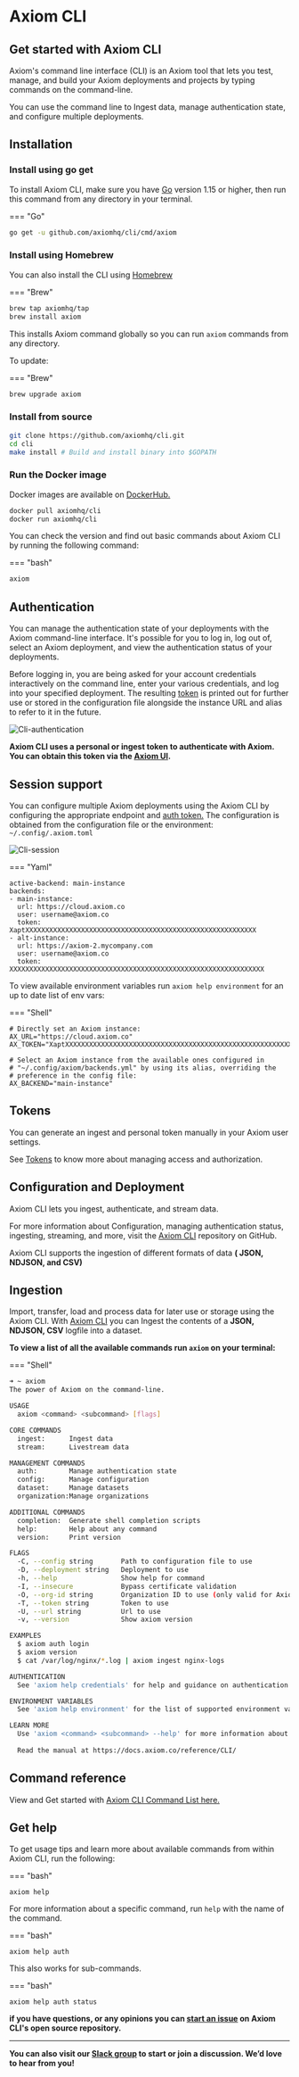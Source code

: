 <div class="axi-header">
  <h1>Axiom CLI</h1>
</div>

## Get started with Axiom CLI

Axiom's command line interface (CLI) is an Axiom tool that lets you test, manage, and build your Axiom deployments and projects by typing commands on the command-line. 

You can use the command line to Ingest data, manage authentication state, and configure multiple deployments. 

## Installation

### Install using go get

To install Axiom CLI, make sure you have [Go](https://golang.org/dl/) version 1.15 or higher, then run this command from any directory in your terminal. 

=== "Go"

```bash
go get -u github.com/axiomhq/cli/cmd/axiom
```

### Install using Homebrew

You can also install the CLI using [Homebrew](https://brew.sh/) 

=== "Brew"

```bash
brew tap axiomhq/tap
brew install axiom 
```
This installs Axiom command globally so you can run `axiom` commands from any directory.

To update:

=== "Brew"

```bash
brew upgrade axiom
```

### Install from source

```sh
git clone https://github.com/axiomhq/cli.git
cd cli
make install # Build and install binary into $GOPATH

```
### Run the Docker image

Docker images are available on [DockerHub.](https://hub.docker.com/r/axiomhq/cli)

```sh
docker pull axiomhq/cli
docker run axiomhq/cli

```

You can check the version and find out basic commands about Axiom CLI by running the following command:

=== "bash"
```sh
axiom

```
## Authentication 

You can manage the authentication state of your deployments with the Axiom command-line interface. It's possible for you to log in, log out of, select an Axiom deployment, and view the authentication status of your deployments. 

Before logging in, you are being asked for your account credentials interactively on the command line, enter your various credentials, and log into your specified deployment. The resulting [token](/usage/settings/#token) is printed out for further use or stored in the configuration file alongside the instance URL and alias to refer to it in the future. 

<img class="axi-crop" src="/assets/shots/cli-authentication.gif" alt="Cli-authentication"/>


**Axiom CLI uses a personal or ingest token to authenticate with Axiom. You can obtain this token via the [Axiom UI](/usage/settings/#token).**

## Session support

You can configure multiple Axiom deployments using the Axiom CLI by configuring the appropriate endpoint and [auth token.](/usage/settings/#token) The configuration is obtained from the configuration file or the environment: `~/.config/.axiom.toml`

<img class="axi-crop" src="/assets/shots/cli-session-support.gif" alt="Cli-session"/>

=== "Yaml"

```
active-backend: main-instance
backends:
- main-instance:
  url: https://cloud.axiom.co
  user: username@axiom.co
  token: XaptXXXXXXXXXXXXXXXXXXXXXXXXXXXXXXXXXXXXXXXXXXXXXXXXXXXXXXXXXX
- alt-instance:
  url: https://axiom-2.mycompany.com
  user: username@axiom.co
  token: XXXXXXXXXXXXXXXXXXXXXXXXXXXXXXXXXXXXXXXXXXXXXXXXXXXXXXXXXXXXXXXX

```
To view available environment variables run `axiom help environment` for an up to date list of env vars: 

=== "Shell"

```
# Directly set an Axiom instance:
AX_URL="https://cloud.axiom.co"
AX_TOKEN="XaptXXXXXXXXXXXXXXXXXXXXXXXXXXXXXXXXXXXXXXXXXXXXXXXXXXXXXXXXXX"

# Select an Axiom instance from the available ones configured in
# "~/.config/axiom/backends.yml" by using its alias, overriding the
# preference in the config file:
AX_BACKEND="main-instance"

```

## Tokens

You can generate an ingest and personal token manually in your Axiom user settings.

See [Tokens](/usage/settings/#token) to know more about managing access and authorization. 

## Configuration and Deployment 

Axiom CLI lets you ingest, authenticate, and stream data. 

For more information about Configuration, managing authentication status, ingesting, streaming, and more, 
visit the [Axiom CLI](https://github.com/axiomhq/cli) repository on GitHub. 

Axiom CLI supports the ingestion of different formats of data **( JSON, NDJSON, and CSV)** 

## Ingestion

Import, transfer, load and process data for later use or storage using the Axiom CLI. With [Axiom CLI](https://github.com/axiomhq/cli) you can Ingest the contents of a **JSON, NDJSON, CSV** logfile into a dataset.  


**To view a list of all the available commands run `axiom` on your terminal:** 

=== "Shell"

```bash
➜ ~ axiom
The power of Axiom on the command-line.

USAGE
  axiom <command> <subcommand> [flags]

CORE COMMANDS
  ingest:      Ingest data
  stream:      Livestream data

MANAGEMENT COMMANDS
  auth:        Manage authentication state
  config:      Manage configuration
  dataset:     Manage datasets
  organization:Manage organizations

ADDITIONAL COMMANDS
  completion:  Generate shell completion scripts
  help:        Help about any command
  version:     Print version

FLAGS
  -C, --config string       Path to configuration file to use
  -D, --deployment string   Deployment to use
  -h, --help                Show help for command
  -I, --insecure            Bypass certificate validation
  -O, --org-id string       Organization ID to use (only valid for Axiom Cloud)
  -T, --token string        Token to use
  -U, --url string          Url to use
  -v, --version             Show axiom version

EXAMPLES
  $ axiom auth login
  $ axiom version
  $ cat /var/log/nginx/*.log | axiom ingest nginx-logs

AUTHENTICATION
  See 'axiom help credentials' for help and guidance on authentication.

ENVIRONMENT VARIABLES
  See 'axiom help environment' for the list of supported environment variables.

LEARN MORE
  Use 'axiom <command> <subcommand> --help' for more information about a command.
  
  Read the manual at https://docs.axiom.co/reference/CLI/

```
## Command reference 

View and Get started with [Axiom CLI Command List here.](https://github.com/axiomhq/cli#commands)

## Get help

To get usage tips and learn more about available commands from within Axiom CLI, run the following:

=== "bash"
```
axiom help
```

For more information about a specific command, run `help` with the name of the command. 

=== "bash"
```
axiom help auth 

```

This also works for sub-commands.

=== "bash"
```
axiom help auth status

```

**if you have questions, or any opinions you can [start an issue](https://github.com/axiomhq/cli/issues) on Axiom CLI's open source repository.**

---

**You can also visit our [Slack group](https://www.axiom.co/support/) to start or join a discussion. We’d love to hear from you!**